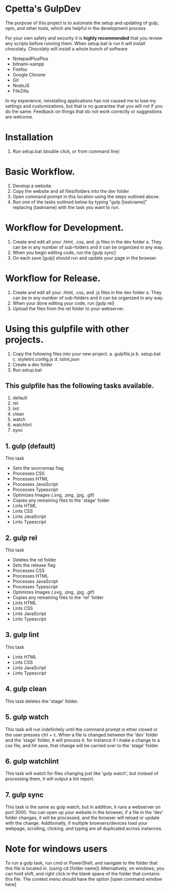 # Cpetta's GulpDev
The purpose of this project is to automate the setup and updating of gulp, npm, and other tools, which are helpful in the development process

For your own safety and security it is **highly recommended** that you review any scripts before running them.
When setup.bat is run it will install chocolaty.
Chocolaty will install a whole bunch of software
* NotepadPlusPlus
* bitnami-xampp
* Firefox
* Google Chrome
* Git
* NodeJS
* FileZilla

In my experience, reinstalling applications has not caused me to lose my settings and customizations, but that is no guarantee that you will not if you do the same.
Feedback on things that do not work correctly or suggestions are welcome.

# Installation
1. Run setup.bat (double click, or from command line)

# Basic Workflow.
1. Develop a website.
2. Copy the website and all files/folders into the dev folder
3. Open command prompt in this location using the steps outlined above.
4. Run one of the tasks outlined below by typing "gulp [taskname]" replacing [taskname] with the task you want to run.

# Workflow for Development.
1. Create and edit all your .html, .css, and .js files in the dev folder
  a. They can be in any number of sub-folders and it can be organized in any way.
2. When you begin editing code, run the [gulp sync]
3. On each save [gulp] should run and update your page in the browser.

# Workflow for Release.
1. Create and edit all your .html, .css, and .js files in the dev folder
  a. They can be in any number of sub-folders and it can be organized in any way.
2. When your done editing your code, run [gulp rel]
3. Upload the files from the rel folder to your webserver.
	
# Using this gulpfile with other projects.
1. Copy the following files into your new project.
  a. gulpfile.js
  b. setup.bat
  c. stylelint.config.js
  d. tslint.json
2. Create a dev folder
3. Run setup.bat

## This gulpfile has the following tasks available.
1. default
2. rel
3. lint
4. clean
5. watch
6. watchlint
7. sync

## 1. gulp (default)
This task 
* Sets the sourcemap flag
* Processes CSS
* Processes HTML
* Processes JavaScript
* Processes Typescript
* Optimizes Images (.svg, .png, .jpg, .gif)
* Copies any remaining files to the 'stage' folder
* Lints HTML
* Lints CSS
* Lints JavaScript
* Lints Typescript

## 2. gulp rel
This task
* Deletes the rel folder
* Sets the release flag
* Processes CSS
* Processes HTML
* Processes JavaScript
* Processes Typescript
* Optimizes Images (.svg, .png, .jpg, .gif)
* Copies any remaining files to the 'rel' folder
* Lints HTML
* Lints CSS
* Lints JavaScript
* Lints Typescript
		
## 3. gulp lint
This task
* Lints HTML
* Lints CSS
* Lints JavaScript
* Lints Typescript
		
## 4. gulp clean
This task deletes the 'stage' folder.
	
## 5. gulp watch
This task will run indefinitely until the command prompt is ether closed or the user presses ctrl + c.
When a file is changed between the 'dev' folder and the 'stage' folder, it will process it.
for instance if I make a change to a css file, and hit save, that change will be carried over to the 'stage' folder.
		
## 6. gulp watchlint
This task will watch for files changing just like 'gulp watch', but instead of processing them, it will output a lint report.
		
## 7. gulp sync
This task is the same as gulp watch, but in addition, it runs a webserver on port 3000.
You can open up your website in the browser, if a file in the 'dev' folder changes, it will be processed, and the browser will reload or update with the change.
Additionally, if multiple browsers/devices load your webpage, scrolling, clicking, and typing are all duplicated across instances.
		
		
# Note for windows users
To run a gulp task, run cmd or PowerShell, and navigate to the folder that this file is located in. (using cd [folder name])
Alternatively, on windows, you can hold shift, and right click in the blank space of the folder that contains this file.
The context menu should have the option [open command window here]
